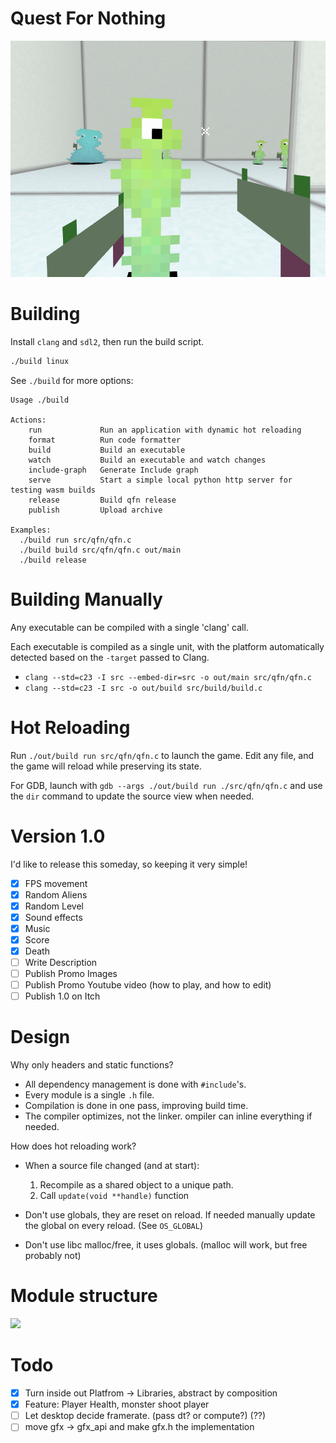 # Quest For Nothing

![](screenshot.png)

# Building

Install `clang` and `sdl2`, then run the build script.

```bash
./build linux
```

See `./build` for more options:

```
Usage ./build

Actions:
    run             Run an application with dynamic hot reloading
    format          Run code formatter
    build           Build an executable
    watch           Build an executable and watch changes
    include-graph   Generate Include graph
    serve           Start a simple local python http server for testing wasm builds
    release         Build qfn release
    publish         Upload archive

Examples:
  ./build run src/qfn/qfn.c
  ./build build src/qfn/qfn.c out/main
  ./build release
```

# Building Manually

Any executable can be compiled with a single 'clang' call.

Each executable is compiled as a single unit, with the platform automatically detected based on the `-target` passed to Clang.

- `clang --std=c23 -I src --embed-dir=src -o out/main src/qfn/qfn.c`
- `clang --std=c23 -I src -o out/build src/build/build.c`

# Hot Reloading

Run `./out/build run src/qfn/qfn.c` to launch the game. Edit any file, and the game will reload while preserving its state.

For GDB, launch with `gdb --args ./out/build run ./src/qfn/qfn.c` and use the `dir` command to update the source view when needed.

# Version 1.0
I'd like to release this someday, so keeping it very simple!

- [x] FPS movement
- [x] Random Aliens
- [x] Random Level
- [x] Sound effects
- [x] Music
- [x] Score
- [x] Death
- [ ] Write Description
- [ ] Publish Promo Images
- [ ] Publish Promo Youtube video (how to play, and how to edit)
- [ ] Publish 1.0 on Itch

# Design
Why only headers and static functions?

- All dependency management is done with `#include`'s.
- Every module is a single `.h` file.
- Compilation is done in one pass, improving build time.
- The compiler optimizes, not the linker. ompiler can inline everything if needed.

How does hot reloading work?
- When a source file changed (and at start):
  1. Recompile as a shared object to a unique path.
  2. Call `update(void **handle)` function

- Don't use globals, they are reset on reload. If needed manually update the global on every reload. (See `OS_GLOBAL`)
- Don't use libc malloc/free, it uses globals. (malloc will work, but free probably not)

# Module structure

![](include-graph.svg)


# Todo
- [x] Turn inside out Platfrom -> Libraries, abstract by composition
- [x] Feature: Player Health, monster shoot player
- [ ] Let desktop decide framerate. (pass dt? or compute?) (??)
- [ ] move gfx -> gfx_api and make gfx.h the implementation
